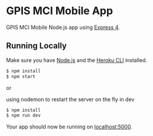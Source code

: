 # GPIS MCI Mobile App

GPIS MCI Mobile Node.js app using [Express 4](http://expressjs.com/).

## Running Locally

Make sure you have [Node.js](http://nodejs.org/) and the [Heroku CLI](https://cli.heroku.com/) installed.

```sh
$ npm install
$ npm start
```
or

using nodemon to restart the server on the fly in dev
```sh
$ npm install
$ npm run dev
```

Your app should now be running on [localhost:5000](http://localhost:5000/).